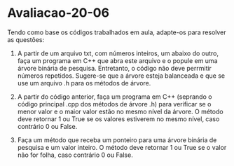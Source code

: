 # Avaliacao-20-06
Tendo como base os códigos trabalhados em aula, adapte-os para resolver as questões:

1) A partir de um arquivo txt, com números inteiros, um abaixo do outro, faça um programa em C++ que abra este arquivo e o popule em uma árvore binária de pesquisa.
Entretanto, o código não deve perrmitir números repetidos. Sugere-se que a árvore esteja balanceada e que se use um arquivo .h para os métodos de árvore.

2) A partir do código anterior, faça um programa em C++ (seprando o código principal .cpp dos métodos de árvore .h) para verificar se o menor valor e o 
maior valor estão no mesmo nível da árvore. O método deve retornar 1 ou True se os valores estiverem no mesmo nível, caso contrário 0 ou False.

3) Faça um método que receba um ponteiro para uma árvore binária de pesquisa e um valor inteiro. O método deve retornar 1 ou True se o valor não for folha,
caso contrário 0 ou False.
